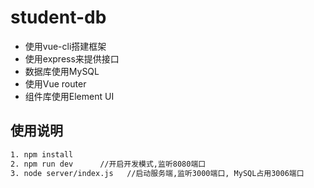 # student-db


- 使用vue-cli搭建框架  
- 使用express来提供接口  
- 数据库使用MySQL
- 使用Vue router
- 组件库使用Element UI

## 使用说明
``` bash
1. npm install
2. npm run dev      //开启开发模式,监听8080端口
3. node server/index.js   //启动服务端,监听3000端口, MySQL占用3006端口
```
